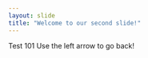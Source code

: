 ```yaml
---
layout: slide
title: "Welcome to our second slide!"
---
```

Test 101
Use the left arrow to go back!
